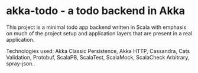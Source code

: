 # akka-todo - a todo backend in Akka

This project is a minimal todo app backend written in Scala with emphasis on much of the project setup and application layers that are present in a real application.

Technologies used: Akka Classic Persistence,
Akka HTTP,
Cassandra,
Cats Validation,
Protobuf,
ScalaPB,
ScalaTest,
ScalaMock,
ScalaCheck Arbitrary,
spray-json..
